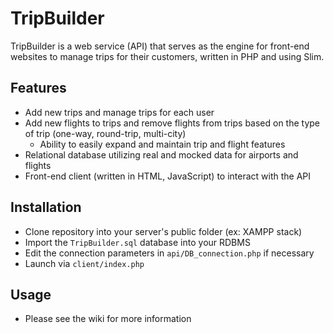 # TripBuilder
TripBuilder is a web service (API) that serves as the engine for front-end websites to manage trips for their customers, written in PHP and using Slim.

## Features
* Add new trips and manage trips for each user
* Add new flights to trips and remove flights from trips based on the type of trip (one-way, round-trip, multi-city)
   * Ability to easily expand and maintain trip and flight features
* Relational database utilizing real and mocked data for airports and flights
* Front-end client (written in HTML, JavaScript) to interact with the API

## Installation
* Clone repository into your server's public folder (ex: XAMPP stack)
* Import the `TripBuilder.sql` database into your RDBMS
* Edit the connection parameters in `api/DB_connection.php` if necessary
* Launch via `client/index.php`

## Usage
* Please see the wiki for more information
